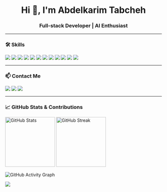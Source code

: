 <h1 align="center">Hi 👋, I'm Abdelkarim Tabcheh</h1>
<h3 align="center">Full-stack Developer | AI Enthusiast</h3>

---

### 🛠️ Skills

<p align="left">
  <img src="https://img.shields.io/badge/JavaScript-F7DF1E?style=for-the-badge&logo=javascript&logoColor=black" />
  <img src="https://img.shields.io/badge/React-20232a?style=for-the-badge&logo=react&logoColor=61dafb" />
  <img src="https://img.shields.io/badge/Node.js-339933?style=for-the-badge&logo=nodedotjs&logoColor=white" />
  <img src="https://img.shields.io/badge/Next.js-000000?style=for-the-badge&logo=next.js&logoColor=white" />
  <img src="https://img.shields.io/badge/Express.js-404D59?style=for-the-badge"/>
  <img src="https://img.shields.io/badge/React_Native-20232A?style=for-the-badge&logo=react&logoColor=61DAFB" />
  <img src="https://img.shields.io/badge/Flutter-02569B?style=for-the-badge&logo=flutter&logoColor=white" />
  <img src="https://img.shields.io/badge/Python-3670A0?style=for-the-badge&logo=python&logoColor=white" />
  <img src="https://img.shields.io/badge/MongoDB-4EA94B?style=for-the-badge&logo=mongodb&logoColor=white" />
  <img src="https://img.shields.io/badge/C-00599C?style=for-the-badge&logo=c&logoColor=white" />
  <img src="https://img.shields.io/badge/C++-00599C?style=for-the-badge&logo=cplusplus&logoColor=white" />
  <img src="https://img.shields.io/badge/Git-F05032?style=for-the-badge&logo=git&logoColor=white" />
</p>

---

### 📫 Contact Me

<p align="left">
  <a href="mailto:abdelkarim.tabche@gmail.com"><img src="https://img.shields.io/badge/email-D14836?style=for-the-badge&logo=gmail&logoColor=white" /></a>
  <a href="https://www.linkedin.com/in/abdelkarim-tabcheh/"><img src="https://img.shields.io/badge/linkedin-0A66C2?style=for-the-badge&logo=linkedin&logoColor=white" /></a>
  <a href="https://github.com/abdelkarimTabcheh"><img src="https://img.shields.io/badge/github-181717?style=for-the-badge&logo=github&logoColor=white" /></a>
</p>

---

### 📈 GitHub Stats & Contributions

<p align="left">
  <img src="https://github-readme-stats.vercel.app/api?username=abdelkarimTabcheh&show_icons=true&theme=tokyonight" alt="GitHub Stats" height="160"/>
  <img src="https://github-readme-streak-stats.herokuapp.com/?user=abdelkarimTabcheh&theme=tokyonight" alt="GitHub Streak" height="160"/>
</p>

<p align="left">
  <img src="https://github-readme-activity-graph.cyclic.app/graph?username=abdelkarimTabcheh&theme=tokyo-night" alt="GitHub Activity Graph" />
</p>

<p align="left">
  <img src="https://github-profile-summary-cards.vercel.app/api/cards/profile-details?username=abdelkarimTabcheh&theme=tokyonight" />
</p>
